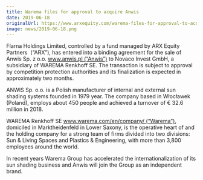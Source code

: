 ```yaml
---
title: Warema files for approval to acquire Anwis
date: 2019-06-18
originalUrl: https://www.arxequity.com/warema-files-for-approval-to-acquire-anwis/
image: news/2019-06-18.png
---
```


Flarna Holdings Limited, controlled by a fund managed by ARX Equity Partners  (“ARX”), has entered into a binding agreement for the sale of Anwis Sp. z o.o. www.anwis.pl (“Anwis”) to Novaco Invest GmbH, a subsidiary of WAREMA Renkhoff SE. The transaction is subject to approval by competition protection authorities and its finalization is expected in approximately two months.

ANWIS Sp. o.o. is a Polish manufacturer of internal and external sun shading systems founded in 1979 year. The company based in Włocławek (Poland), employs about 450 people and achieved a turnover of € 32.6 million in 2018.

WAREMA Renkhoff SE www.warema.com/en/company/ (“Warema”), domiciled in Marktheidenfeld in Lower Saxony, is the operative heart of and the holding company for a strong team of firms divided into two divisions: Sun & Living Spaces and Plastics & Engineering, with more than 3,800 employees around the world.

In recent years Warema Group has accelerated the internationalization of its sun shading business and Anwis will join the Group as an independent brand.
